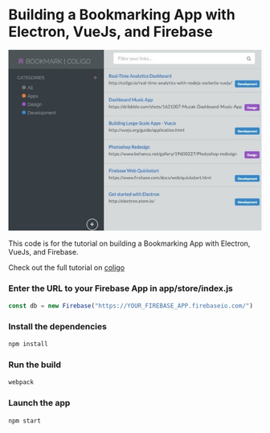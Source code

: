 # Building a Bookmarking App with Electron, VueJs, and Firebase


![](./app-with-electron-vuejs-and-firebase.jpg "app-with-electron-vuejs-and-firebase")


This code is for the tutorial on building a Bookmarking App with Electron, VueJs, and Firebase.

Check out the full tutorial on [coligo](http://coligo.io/bookmarking-app-electron-vuejs-firebase/)

### Enter the URL to your Firebase App in **app/store/index.js**

```javascript
const db = new Firebase("https://YOUR_FIREBASE_APP.firebaseio.com/")
```

### Install the dependencies

```bash
npm install
```

### Run the build

```bash
webpack
```

### Launch the app

```bash
npm start
```
